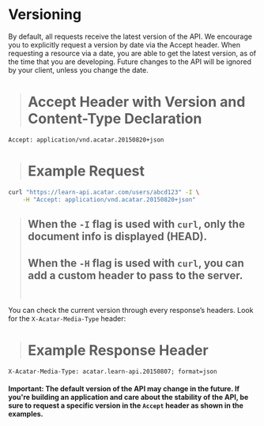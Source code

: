 # Versioning

By default, all requests receive the latest version of the API. We encourage you to explicitly request a version by date via the Accept header. When requesting a resource via a date, you are able to get the latest version, as of the time that you are developing. Future changes to the API will be ignored by your client, unless you change the date.

> # Accept Header with Version and Content-Type Declaration

```
Accept: application/vnd.acatar.20150820+json
```

> # Example Request

```bash
curl "https://learn-api.acatar.com/users/abcd123" -I \
    -H "Accept: application/vnd.acatar.20150820+json"
```

> ## When the `-I` flag is used with `curl`, only the document info is displayed (HEAD).
> ## When the `-H` flag is used with `curl`, you can add a custom header to pass to the server.
> &nbsp;

You can check the current version through every response’s headers. Look for the `X-Acatar-Media-Type` header:

> # Example Response Header

```http
X-Acatar-Media-Type: acatar.learn-api.20150807; format=json
```

#### Important: The default version of the API may change in the future. If you're building an application and care about the stability of the API, be sure to request a specific version in the <code>Accept</code> header as shown in the examples.
